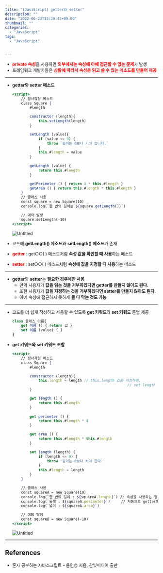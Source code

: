 ```yaml
---
title: "[JavaScript] getter와 setter"
description: ""
date: "2022-06-23T13:30:45+09:00"
thumbnail: ""
categories:
  - "JavaScript"
tags:
  - "JavaScript"


---
```

<!--more-->

- <span style="color: red">**private 속성**</span>을 사용하면 <span style="color: red">**외부에서는 속성에 아예 접근할 수 없는 문제**</span>가 발생
- 프레임워크 개발자들은 <span style="color: red">**상황에 따라서 속성을 읽고 쓸 수 있는 메소드를 만들어 제공**</span>

---

- **getter와 setter 메소드**
    
    ```jsx
    <script>
    	// 정사각형 메소드
    	class Square {
    		#length
    
    		constructor (length){
    			this.setLength(length)
    		}
    
    		setLength (value){
    			if (value <= 0) {
    				throw `길이는 0보다 커야 합니다.`
    			}
    			this.#length = value
    		}
    		
    		getLength (value) {
    			return this.#length
    		}
    
    		getPerimeter () { return 4 * this.#length }
    		getArea () { return this.#length * this.#length }
    	}
    	// 클래스 사용
    	const square = new Square(10)
    	console.log(`한 변의 길이는 ${square.getLength()}`)
    
    	// 예외 발생
    	square.setLength(-10)
    </script>
    ```
    
    ![Untitled](/images/lang_javascript/study_2/JavaScript_getter와_setter/Untitled.png)
    
- 코드에 **getLength() 메소드**와 **setLength() 메소드**가 존재
- <span style="color: red">**getter**</span> : get○○( ) 메소드처럼 **속성 값을 확인할 때 사용**하는 메소드
- <span style="color: red">**setter**</span> : set○○( ) 메소드처럼 **속성에 값을 지정할 때 사용**하는 메소드

---

- **getter**와 **setter**는 **필요한 경우에만 사용**
    - 만약 사용자가 **값을 읽는 것을 거부하겠다면 getter를 만들지 않아도 된다.**
    - 또한 사용자가 **값을 지정하는 것을 거부하겠다면 setter를 만들지 않아도 된다.**
    - 아예 속성에 접근하지 못하게 **둘 다 막는 것도 가능**

---

- 코드를 더 쉽게 작성하고 사용할 수 있도록 **get 키워드**와 **set 키워드** 문법 제공
    
    ```jsx
    class 클래스_이름{
    	get 이름 () { return 값 }
    	set 이름 (value) { }
    }
    ```
    
- **get 키워드와 set 키워드 조합**
    
    ```jsx
    <script>
    	// 정사각형 메소드
    	class Square {
    		#length
    
    		constructor (length){
    			this.length = length // this.length 값을 지정하면,
    													 // set length (length) 메소드 부분이 호출 
    		}
    
    		get length () {
    			return this.#length
    		}
    		
    		get perimeter () {
    			return this.#length * 4
    		}
    
    		get area () {
    			return this.#length * this.#length
    		}
    
    		set length (length) {
    			if (length <= 0) {
    				throw '길이는 0보다 커야 한다.'
    			}
    			this.#length = length
    		}
    	}
    
    	// 클래스 사용
    	const squareA = new Square(10)
    	console.log(`한 변의 길이 : ${squareA.length}`) // 속성을 사용하는 형태로 사용하면,
    	console.log(`둘레 : ${squareA.perimeter}`)     // 자동으로 getter와 setter가 호출
    	console.log(`넓이 : ${squareA.area}`)
    
    	// 예외 발생
    	const squareB = new Square(-10)
    </script>
    ```
    
    ![Untitled](/images/lang_javascript/study_2/JavaScript_getter와_setter/Untitled%201.png)
    

---

## References

- 혼자 공부하는 자바스크립트 - 윤인성 지음, 한빛미디어 출판